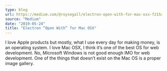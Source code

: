 ```yaml
---
type: blog
url: https://medium.com/@roysegall/electron-open-with-for-mac-osx-f215a1fe2ce1
source: "Medium"
date: "2019-05-24"
title: "Electron “Open With” for Mac OSX"
---
```

I love Apple products but mostly, what I use every day for making money, is an operating system. I love Mac OSX, I
think it’s one of the best OS for web development. No, Microsoft Windows is not good enough IMO for web development.
One of the things that doesn’t exist on the Mac OS is a proper image gallery.
